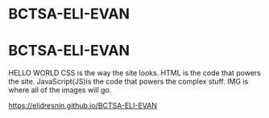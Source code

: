 # BCTSA-ELI-EVAN
# BCTSA-ELI-EVAN
HELLO WORLD
CSS is the way the site looks.
HTML is the code that powers the site.
JavaScript(JS)is the code that powers the complex stuff.
IMG is where all of the images will go.

https://elidresnin.github.io/BCTSA-ELI-EVAN 
